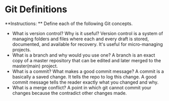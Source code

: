 # Git Definitions

**Instructions: ** Define each of the following Git concepts.

* What is version control?  Why is it useful?
	Version control is a system of managing folders and files where each and every draft is stored, documented, and available for recovery. It's useful for micro-managing projects.
* What is a branch and why would you use one?
	A branch is an exact copy of a master repository that can be edited and later merged to the master(main) project.
* What is a commit? What makes a good commit message?
	A commit is a basically a saved change. It tells the repo to log this change. A good commit message tells the reader exactly what you changed and why.
* What is a merge conflict?
	A point in which git cannot commit your changes because the contradict other changes made.